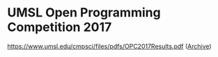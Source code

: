 # UMSL Open Programming Competition 2017

https://www.umsl.edu/cmpsci/files/pdfs/OPC2017Results.pdf ([Archive](https://web.archive.org/web/20210128115933/https://www.umsl.edu/cmpsci/files/pdfs/OPC2017Results.pdf))
